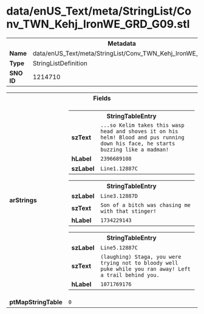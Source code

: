 <h1>data/enUS_Text/meta/StringList/Conv_TWN_Kehj_IronWE_GRD_G09.stl</h1><table><tr><th colspan="100%">Metadata</th></tr><tr><td><b>Name</b></td><td>data/enUS_Text/meta/StringList/Conv_TWN_Kehj_IronWE_GRD_G09.stl</td></tr><tr><td><b>Type</b></td><td>StringListDefinition</td></tr><tr><td><b>SNO ID</b></td><td>1214710</td></tr></table>

<table><tr><th colspan="100%">Fields</th></tr><tr><td><b>arStrings</b></td><td><table><tr><th colspan="100%">StringTableEntry</th></tr><tr><td><b>szText</b></td><td><code>...so Kelim takes this wasp head and shoves it on his helm! Blood and pus running down his face, he starts buzzing like a madman!</code></td></tr><tr><td><b>hLabel</b></td><td><code>2396689108</code></td></tr><tr><td><b>szLabel</b></td><td><code>Line1.12887C</code></td></tr></table>


<table><tr><th colspan="100%">StringTableEntry</th></tr><tr><td><b>szLabel</b></td><td><code>Line3.12887D</code></td></tr><tr><td><b>szText</b></td><td><code>Son of a bitch was chasing me with that stinger!</code></td></tr><tr><td><b>hLabel</b></td><td><code>1734229143</code></td></tr></table>


<table><tr><th colspan="100%">StringTableEntry</th></tr><tr><td><b>szLabel</b></td><td><code>Line5.12887C</code></td></tr><tr><td><b>szText</b></td><td><code>(laughing) Staga, you were trying not to bloody well puke while you ran away! Left a trail behind you.</code></td></tr><tr><td><b>hLabel</b></td><td><code>1071769176</code></td></tr></table>


</td></tr><tr><td><b>ptMapStringTable</b></td><td><code>0</code></td></tr></table>

